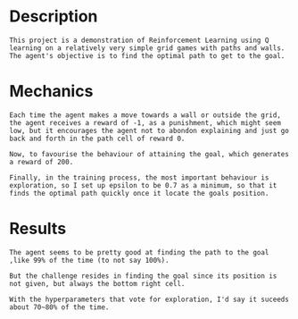 # Description

	This project is a demonstration of Reinforcement Learning using Q learning on a relatively very simple grid games with paths and walls.
	The agent's objective is to find the optimal path to get to the goal.

# Mechanics

	Each time the agent makes a move towards a wall or outside the grid, the agent receives a reward of -1, as a punishment, which might seem low, but it encourages the agent not to abondon explaining and just go back and forth in the path cell of reward 0.

	Now, to favourise the behaviour of attaining the goal, which generates a reward of 200.
	
	Finally, in the training process, the most important behaviour is exploration, so I set up epsilon to be 0.7 as a minimum, so that it finds the optimal path quickly once it locate the goals position.

# Results

	The agent seems to be pretty good at finding the path to the goal ,like 99% of the time (to not say 100%).

	But the challenge resides in finding the goal since its position is not given, but always the bottom right cell.
	
	With the hyperparameters that vote for exploration, I'd say it suceeds about 70~80% of the time.